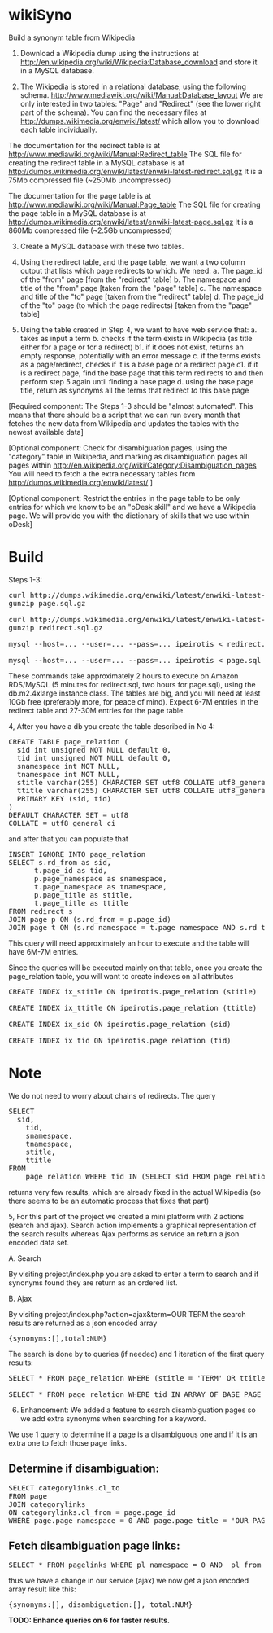 wikiSyno
========

Build a synonym table from Wikipedia


1. Download a Wikipedia dump using the instructions at http://en.wikipedia.org/wiki/Wikipedia:Database_download and store it in a MySQL database.

2. The Wikipedia is stored in a relational database, using the following schema. http://www.mediawiki.org/wiki/Manual:Database_layout  We are only interested in two tables: "Page" and "Redirect" (see the lower right part of the schema). You can find the necessary files at http://dumps.wikimedia.org/enwiki/latest/ which allow you to download each table individually.

The documentation for the redirect table is at http://www.mediawiki.org/wiki/Manual:Redirect_table
The SQL file for creating the redirect table in a MySQL database is at http://dumps.wikimedia.org/enwiki/latest/enwiki-latest-redirect.sql.gz
It is a 75Mb compressed file (~250Mb uncompressed)

The documentation for the page table is at http://www.mediawiki.org/wiki/Manual:Page_table
The SQL file for creating the page table in a MySQL database is at http://dumps.wikimedia.org/enwiki/latest/enwiki-latest-page.sql.gz
It is a 860Mb compressed file (~2.5Gb uncompressed)

3. Create a MySQL database with these two tables.

4. Using the redirect table, and the page table, we want a two column output that lists which page redirects to which. We need:
a. The page_id of the "from" page [from the "redirect" table]
b. The namespace and title of the "from" page [taken from the "page" table]
c. The namespace and title of the "to" page [taken from the "redirect" table]
d. The page_id of the "to" page (to which the page redirects) [taken from the "page" table]

5. Using the table created in Step 4, we want to have web service that:
a. takes as input a term
b. checks if the term exists in Wikipedia (as title either for a page or for a redirect)
b1. if it does not exist, returns an empty response, potentially with an error message
c. if the terms exists as a page/redirect, checks if it is a base page or a redirect page
c1. if it is a redirect page, find the base page that this term redirects to and then perform step 5 again until finding a base page
d. using the base page title, return as synonyms all the terms that redirect *to* this base page

[Required component: The Steps 1-3 should be "almost automated". This means that there should be a script that we can run every month that fetches the new data from Wikipedia and updates the tables with the newest available data]

[Optional component: Check for disambiguation pages, using the "category" table in Wikipedia, and marking as disambiguation pages all pages within http://en.wikipedia.org/wiki/Category:Disambiguation_pages You will need to fetch a the extra necessary tables from http://dumps.wikimedia.org/enwiki/latest/ ]

[Optional component: Restrict the entries in the page table to be only entries for which we know to be an "oDesk skill" and we have a Wikipedia page. We will provide you with the dictionary of skills that we use within oDesk] 



Build
=====

Steps 1-3:

<pre>
curl http://dumps.wikimedia.org/enwiki/latest/enwiki-latest-page.sql.gz -o page.sql.gz
gunzip page.sql.gz

curl http://dumps.wikimedia.org/enwiki/latest/enwiki-latest-redirect.sql.gz -o redirect.sql.gz
gunzip redirect.sql.gz

mysql --host=... --user=... --pass=... ipeirotis &lt; redirect.sql

mysql --host=... --user=... --pass=... ipeirotis &lt; page.sql
</pre>

These commands take approximately 2 hours to execute on Amazon RDS/MySQL (5 minutes for redirect.sql, two hours for page.sql), using the db.m2.4xlarge instance class. The tables are big, and you will need at least 10Gb free (preferably more, for peace of mind). Expect 6-7M entries in the redirect table and 27-30M entries for the page table.

4, After you have a db you create the table described in No 4:

<pre>
CREATE TABLE page_relation (
  sid int unsigned NOT NULL default 0,
  tid int unsigned NOT NULL default 0,
  snamespace int NOT NULL,
  tnamespace int NOT NULL,
  stitle varchar(255) CHARACTER SET utf8 COLLATE utf8_general_ci NOT NULL,
  ttitle varchar(255) CHARACTER SET utf8 COLLATE utf8_general_ci NOT NULL,
  PRIMARY KEY (sid, tid)
) 
DEFAULT CHARACTER SET = utf8
COLLATE = utf8_general_ci
</pre>

and after that you can populate that

<pre>INSERT IGNORE INTO page_relation
SELECT s.rd_from as sid, 
      t.page_id as tid, 
      p.page_namespace as snamespace,
      t.page_namespace as tnamespace, 
      p.page_title as stitle, 
      t.page_title as ttitle 
FROM redirect s 
JOIN page p ON (s.rd_from = p.page_id)
JOIN page t ON (s.rd_namespace = t.page_namespace AND s.rd_title = t.page_title)</pre>

This query will need approximately an hour to execute and the table will have 6M-7M entries. 

Since the queries will be executed mainly on that table, once you create the page_relation table, you will want to create indexes on all attributes

<pre>
CREATE INDEX ix_stitle ON ipeirotis.page_relation (stitle)

CREATE INDEX ix_ttitle ON ipeirotis.page_relation (ttitle)

CREATE INDEX ix_sid ON ipeirotis.page_relation (sid)
  
CREATE INDEX ix_tid ON ipeirotis.page_relation (tid)
</pre>

Note
====

We do not need to worry about chains of redirects. The query

<pre>
SELECT
  sid,
	tid,
	snamespace,
	tnamespace,
	stitle,
	ttitle
FROM
	page_relation WHERE tid IN (SELECT sid FROM page_relation);
</pre>

returns very few results, which are already fixed in the actual Wikipedia (so there seems to be an automatic process that fixes that part)


5, For this part of the project we created a mini platform with 2 actions (search and ajax).
Search action implements a graphical representation of the search results whereas Ajax performs as service an return a json encoded data set.

A. Search

By visiting project/index.php you are asked to enter a term to search and if synonyms found they are return as an ordered list.

B. Ajax

By visiting project/index.php?action=ajax&term=OUR TERM the search results are returned as a json encoded array 
<pre>
{synonyms:[],total:NUM}
</pre>

The search is done by to queries (if needed) and 1 iteration of the first query results:

<pre>
SELECT * FROM page_relation WHERE (stitle = 'TERM' OR ttitle = 'TERM') AND snamespace = 0 AND tnamespace = 0;

SELECT * FROM page_relation WHERE tid IN ARRAY_OF_BASE_PAGE_IDS_FROM_ITERATION;
</pre>


6. Enhancement: We added a feature to search disambiguation pages so we add extra synonyms when searching for a keyword.

We use 1 query to determine if a page is a disambiguous one and if it is an extra one to fetch those page links.

Determine if disambiguation:
----------------------------
<pre>
SELECT categorylinks.cl_to 
FROM page 
JOIN categorylinks 
ON categorylinks.cl_from = page.page_id 
WHERE page.page_namespace = 0 AND page.page_title = 'OUR_PAGE_TITLE';
</pre>

Fetch disambiguation page links:
--------------------------------
<pre>
SELECT * FROM pagelinks WHERE pl_namespace = 0 AND  pl_from = 'DISAMBIGUATION_PAGE_ID';
</pre>

thus we have a change in our service (ajax)
we now get a json encoded array result like this:
<pre>
{synonyms:[], disambiguation:[], total:NUM}
</pre>

<b>TODO: Enhance queries on 6 for faster results.</b>